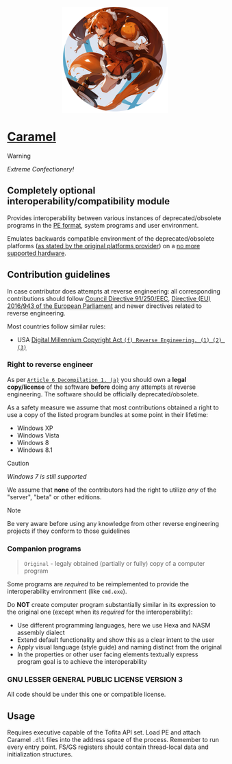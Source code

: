 <p align="center">
<img title="Extreme Confectionery :O" align="center" src="/ExtremeConfectionery.png" width="49%" />
</p>

# [Caramel](https://www.youtube.com/watch?v=PDJLvF1dUek)

> [!WARNING]
>
> *Extreme Confectionery!*

## Completely optional interoperability/compatibility module

Provides interoperability between various instances of deprecated/obsolete programs in the [PE format](https://en.wikipedia.org/wiki/Portable_Executable), system programs and user environment.

Emulates backwards compatible environment of the deprecated/obsolete platforms ([as stated by the original platforms provider](https://support.microsoft.com/en-us/windows/windows-8-1-support-ended-on-january-10-2023-3cfd4cde-f611-496a-8057-923fba401e93)) on a [no more supported hardware](https://learn.microsoft.com/en-us/windows/whats-new/windows-11-requirements).

## Contribution guidelines

In case contributor does attempts at reverse engineering: all corresponding contributions should follow [Council Directive 91/250/EEC](https://eur-lex.europa.eu/legal-content/EN/ALL/?uri=celex%3A31991L0250), [Directive (EU) 2016/943 of the European Parliament](https://eur-lex.europa.eu/eli/dir/2016/943/oj) and newer directives related to reverse engineering.

Most countries follow similar rules:

- USA [Digital Millennium Copyright Act `(f) Reverse Engineering. (1) (2) (3)`](https://www.govinfo.gov/content/pkg/PLAW-105publ304/html/PLAW-105publ304.htm)

### Right to reverse engineer

As per [`Article 6 Decompilation 1. (a)`](https://eur-lex.europa.eu/legal-content/EN/ALL/?uri=celex%3A31991L0250) you should own a **legal copy/license** of the software **before** doing any attempts at reverse engineering. The software should be officially deprecated/obsolete.

As a safety measure we assume that most contributions obtained a right to use a copy of the listed program bundles at some point in their lifetime:

- Windows XP
- Windows Vista
- Windows 8
- Windows 8.1

> [!CAUTION]
>
> *Windows 7 is still supported*

We assume that **none** of the contributors had the right to utilize *any* of the "server", "beta" or other editions.

> [!NOTE]
>
> Be very aware before using any knowledge from other reverse engineering projects if they conform to those guidelines

### Companion programs

> `Original` - legaly obtained (partially or fully) copy of a computer program

Some programs are *required* to be reimplemented to provide the interoperability environment (like `cmd.exe`).

Do **NOT** create computer program substantially similar in its expression to the original one (except when its *required* for the interoperability):

- Use different programming languages, here we use Hexa and NASM assembly dialect
- Extend default functionality and show this as a clear intent to the user
- Apply visual language (style guide) and naming distinct from the original
- In the properties or other user facing elements textually express program goal is to achieve the interoperability

### GNU LESSER GENERAL PUBLIC LICENSE VERSION 3

All code should be under this one or compatible license.

## Usage

Requires executive capable of the Tofita API set. Load PE and attach Caramel `.dll` files into the address space of the process. Remember to run every entry point. FS/GS registers should contain thread-local data and initialization structures.

